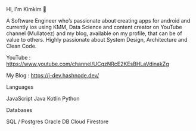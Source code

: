 Hi, I'm Kimkim 👋

A Software Engineer who’s passionate about creating apps for android and currently ios using KMM, Data Science and content creator on YouTube channel (Mullatoez) and my blog, available on my profile, that can be of value to others. Highly passionate about System Design, Architecture and Clean Code.


YouTube : https://www.youtube.com/channel/UCqzNRcE2KEsBHLaVdinakZg

My Blog : https://j-dev.hashnode.dev/


Languages

JavaScript
Java
Kotlin
Python




Databases

SQL / Postgres
Oracle DB
Cloud Firestore
